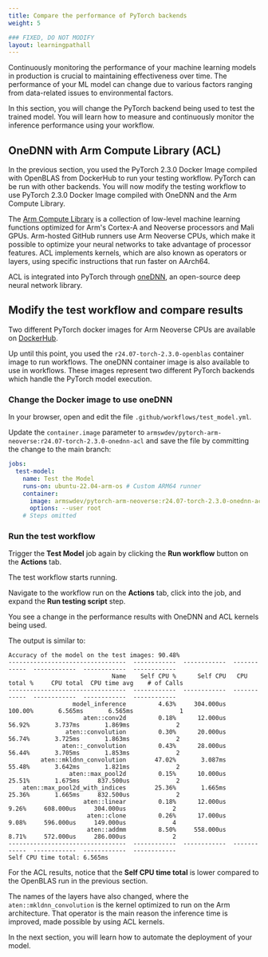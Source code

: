 ```yaml
---
title: Compare the performance of PyTorch backends
weight: 5

### FIXED, DO NOT MODIFY
layout: learningpathall
---
```


Continuously monitoring the performance of your machine learning models in production is crucial to maintaining effectiveness over time. The performance of your ML model can change due to various factors ranging from data-related issues to environmental factors.

In this section, you will change the PyTorch backend being used to test the trained model. You will learn how to measure and continuously monitor the inference performance using your workflow.

## OneDNN with Arm Compute Library (ACL)

In the previous section, you used the PyTorch 2.3.0 Docker Image compiled with OpenBLAS from DockerHub to run your testing workflow. PyTorch can be run with other backends. You will now modify the testing workflow to use PyTorch 2.3.0 Docker Image compiled with OneDNN and the Arm Compute Library. 

The [Arm Compute Library](https://github.com/ARM-software/ComputeLibrary) is a collection of low-level machine learning functions optimized for Arm's Cortex-A and Neoverse processors and Mali GPUs. Arm-hosted GitHub runners use Arm Neoverse CPUs, which make it possible to optimize your neural networks to take advantage of processor features. ACL implements kernels, which are also known as operators or layers, using specific instructions that run faster on AArch64.

ACL is integrated into PyTorch through [oneDNN](https://github.com/oneapi-src/oneDNN), an open-source deep neural network library.

## Modify the test workflow and compare results

Two different PyTorch docker images for Arm Neoverse CPUs are available on [DockerHub](https://hub.docker.com/r/armswdev/pytorch-arm-neoverse). 

Up until this point, you used the `r24.07-torch-2.3.0-openblas` container image to run workflows. The oneDNN container image is also available to use in workflows. These images represent two different PyTorch backends which handle the PyTorch model execution.

### Change the Docker image to use oneDNN

In your browser, open and edit the file `.github/workflows/test_model.yml`.

Update the `container.image` parameter to `armswdev/pytorch-arm-neoverse:r24.07-torch-2.3.0-onednn-acl` and save the file by committing the change to the main branch:

```yaml
jobs:
  test-model:
    name: Test the Model
    runs-on: ubuntu-22.04-arm-os # Custom ARM64 runner
    container:
      image: armswdev/pytorch-arm-neoverse:r24.07-torch-2.3.0-onednn-acl
      options: --user root
    # Steps omitted
```

### Run the test workflow

Trigger the **Test Model** job again by clicking the **Run workflow** button on the **Actions** tab.

The test workflow starts running. 

Navigate to the workflow run on the **Actions** tab, click into the job, and expand the **Run testing script** step. 

You see a change in the performance results with OneDNN and ACL kernels being used. 

The output is similar to:

```output
Accuracy of the model on the test images: 90.48%
---------------------------------  ------------  ------------  ------------  ------------  ------------  ------------
                             Name    Self CPU %      Self CPU   CPU total %     CPU total  CPU time avg    # of Calls
---------------------------------  ------------  ------------  ------------  ------------  ------------  ------------
                  model_inference         4.63%     304.000us       100.00%       6.565ms       6.565ms             1
                     aten::conv2d         0.18%      12.000us        56.92%       3.737ms       1.869ms             2
                aten::convolution         0.30%      20.000us        56.74%       3.725ms       1.863ms             2
               aten::_convolution         0.43%      28.000us        56.44%       3.705ms       1.853ms             2
         aten::mkldnn_convolution        47.02%       3.087ms        55.48%       3.642ms       1.821ms             2
                 aten::max_pool2d         0.15%      10.000us        25.51%       1.675ms     837.500us             2
    aten::max_pool2d_with_indices        25.36%       1.665ms        25.36%       1.665ms     832.500us             2
                     aten::linear         0.18%      12.000us         9.26%     608.000us     304.000us             2
                      aten::clone         0.26%      17.000us         9.08%     596.000us     149.000us             4
                      aten::addmm         8.50%     558.000us         8.71%     572.000us     286.000us             2
---------------------------------  ------------  ------------  ------------  ------------  ------------  ------------
Self CPU time total: 6.565ms
```

For the ACL results, notice that the **Self CPU time total** is lower compared to the OpenBLAS run in the previous section. 

The names of the layers have also changed, where the `aten::mkldnn_convolution` is the kernel optimized to run on the Arm architecture. That operator is the main reason the inference time is improved, made possible by using ACL kernels.

In the next section, you will learn how to automate the deployment of your model.
